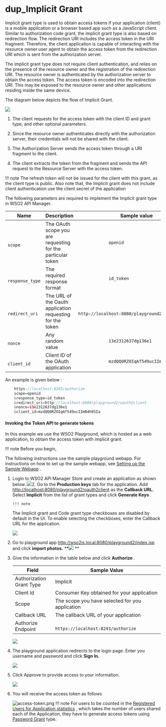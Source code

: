 # dup\_Implicit Grant

Implicit grant type is used to obtain access tokens if your application (client) is a mobile application or a browser based app such as a JavaScript client. Similar to authorization code grant, the implicit grant type is also based on redirection flow. The redirection URI includes the access token in the URI fragment. Therefore, the client application is capable of interacting with the resource owner user agent to obtain the access token from the redirection URI which is sent from the authorization server.

The implicit grant type does not require client authentication, and relies on the presence of the resource owner and the registration of the redirection URI. The resource owner is authenticated by the authorization server to obtain the access token. The access token is encoded into the redirection URI. This may be exposed to the resource owner and other applications residing inside the same device.

The diagram below depicts the flow of Implicit Grant.

![](https://lh6.googleusercontent.com/QOxOfpBsDRBFJhArtbY_nHSCPDxcT_o9_ggjNV4ztf46HDDtJidzjAuWGxjQK8zg4yPYtmWIKvF0AZaxm9p-pQRi_GF1NuUvWw6yCPJbvDAP9xA2tVJ8xJ1zzVJ-d-zoIyjjzk4o)
1.  The client requests for the access token with the client ID and grant type, and other optional parameters.

2.  Since the resource owner authenticates directly with the authorization server, their credentials will not be shared with the client.

3.  The Authorization Server sends the access token through a URI fragment to the client.

4.  The client extracts the token from the fragment and sends the API request to the Resource Server with the access token.

!!! note
The refresh token will not be issued for the client with this grant, as the client type is public. Also note that, the Implicit grant does not include client authentication use the client secret of the application


The following parameters are required to implement the Implicit grant type in WSO2 API Manager.

| Name                                     | Description                                                 | Sample value                                                                                         |
|------------------------------------------|-------------------------------------------------------------|------------------------------------------------------------------------------------------------------|
| `             scope            `         | The OAuth scope you are requesting for the particular token | `             openid            `                                                                    |
| `             response_type            ` | The required response format                                | `             id_token            `                                                                  |
| `             redirect_uri            `  | The URL of the Oauth application requesting for the token   | `                           http://localhost:8080/playground2/oauth2client                         ` |
| `             nonce            `         | Any random value                                            | `             13e2312637dg136e1            `                                                         |
| `             client_id            `     | Client ID of the OAuth application                          | `             mzdQQ0RZOIqAf549ucIImB4h0SIa            `                                              |

An example is given below :

``` java
    https://localhost:8243/authorize
    scope=openid
    &response_type=id_token
    &redirect_uri=http://localhost:8080/playground2/oauth2client
    &nonce=13e2312637dg136e1
    &client_id=mzdQQ0RZOIqAf549ucIImB4h0SIa
```

#### Invoking the Token API to generate tokens

In this example we use the WSO2 Playground, which is hosted as a web application, to obtain the access token with implicit grant.

!!! note
Before you begin,

The following instructions use the sample playground webapp. For instructions on how to set up the sample webapp, see [Setting up the Sample Webapp](https://docs.wso2.com/display/IS530/Setting+Up+the+Sample+Webapp) .


1.  Login to WSO2 API Manager Store and create an application as shown below.
    ![](attachments/126561132/126561134.png)2.  Go to the **Production keys** tab for the application. Add <http://localhost:8080/playground2/oauth2client> as the **Callback URL.** Select **Implicit** from the list of grant types and click **Generate Keys** .

        !!! note
    The Implicit grant and Code grant type checkboxes are disabled by default in the UI. To enable selecting the checkboxes, enter the Callback URL for the application.


    ![](attachments/126561132/126561135.png)
3.  Go to playground app <http://wso2is.local:8080/playground2/index.jsp> and click **import photos.**
    **![](attachments/126561132/126561136.png)    **
4.  Give the information in the table below and click **Authorize** .

    | Field                    | Sample Value                                                                                   |
    |--------------------------|------------------------------------------------------------------------------------------------|
    | Authorization Grant Type | Implicit                                                                                       |
    | Client Id                | Consumer Key obtained for your application                                                     |
    | Scope                    | The scope you have selected for you application                                                |
    | Callback URL             | The callback URL of your application                                                           |
    | Authorize Endpoint       | `                               https://localhost:8243/authorize                             ` |

    ![](attachments/126561132/126561133.png)
5.  The playground application redirects to the login page. Enter you username and password and click **Sign In.**

    ![](attachments/126561132/126561139.png)
6.  Click Approve to provide access to your information.

    ![](attachments/126561132/126561137.png)
7.  You will receive the access token as follows

    ![access-token.png](attachments/57743277/61047220.png)
!!! note
For users to be counted in the [Registered Users for Application statistics](https://docs.wso2.com/display/AM220/Viewing+API+Statistics#ViewingAPIStatistics-topUsers) , which takes the number of users shared each of the Application, they have to generate access tokens using [Password Grant](https://docs.wso2.com/display/AM210/Password+Grant) type.


